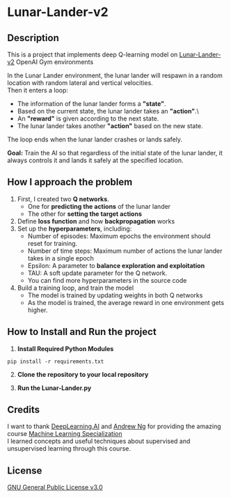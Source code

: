# Lunar-Lander-v2

## Description
This is a project that implements deep Q-learning model on [Lunar-Lander-v2](https://www.gymlibrary.dev/environments/box2d/lunar_lander/) OpenAI Gym environments

In the Lunar Lander environment, the lunar lander will respawn in a random location with random lateral and vertical velocities.\
Then it enters a loop:

- The information of the lunar lander forms a **"state"**. 
- Based on the current state, the lunar lander takes an **"action"**.\
- An **"reward"** is given according to the next state.
- The lunar lander takes another **"action"** based on the new state.

The loop ends when the lunar lander crashes or lands safely.

**Goal:** Train the AI so that regardless of the initial state of the lunar lander, it always controls it and lands it safely at the specified location.

## How I approach the problem
1. First, I created two **Q networks**.
	- One for **predicting the actions** of the lunar lander
	- The other for **setting the target actions**
2. Define **loss function** and how **backpropagation** works
3. Set up the **hyperparameters**, including:
	- Number of episodes: Maximum epochs the environment should reset for training.
	- Number of time steps: Maximum number of actions the lunar lander takes in a single epoch
	- Epsilon: A parameter to **balance exploration and exploitation**
	- TAU: A soft update parameter for the Q network.
	- You can find more hyperparameters in the source code
4. Build a training loop, and train the model
	- The model is trained by updating weights in both Q networks
	- As the model is trained, the average reward in one environment gets higher.

## How to Install and Run the project

1. **Install Required Python Modules**

```shell
pip install -r requirements.txt
```
2. **Clone the repository to your local repository**

3. **Run the Lunar-Lander.py**

## Credits
I want to thank [DeepLearning.AI](https://www.deeplearning.ai/) and [Andrew Ng](https://www.andrewng.org/)
for providing the amazing course [Machine Learning Specialization](https://www.deeplearning.ai/courses/machine-learning-specialization/) \
I learned concepts and useful techniques about supervised and unsupervised learning through this course.

## License

[GNU General Public License v3.0](https://www.gnu.org/licenses/gpl-3.0.en.html)